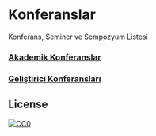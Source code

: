 # Konferanslar
Konferans, Seminer ve Sempozyum Listesi

### [Akademik Konferanslar](akademik-konferanslar.md)
### [Geliştirici Konferansları](gelistirici-konferanslari.md)

## License

[![CC0](http://mirrors.creativecommons.org/presskit/buttons/88x31/svg/cc-zero.svg)](https://creativecommons.org/publicdomain/zero/1.0/)
